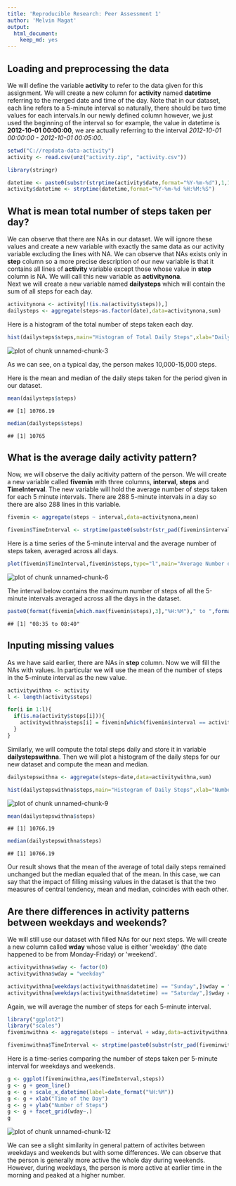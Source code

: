 ```yaml
---
title: 'Reproducible Research: Peer Assessment 1'
author: 'Melvin Magat'
output:
  html_document:
    keep_md: yes
---
```



## Loading and preprocessing the data

We will define the variable **activity** to refer to the data given for this assignment. We will create a new column for **activity** named **datetime** referring to the merged date and time of the day. Note that in our dataset, each line refers to a 5-minute interval so naturally, there should be two time values for each intervals.In our newly defined column however, we just used the beginning of the interval so for example, the value in datetime is **2012-10-01 00:00:00**, we are actually referring to the interval *2012-10-01 00:00:00 - 2012-10-01 00:05:00*.

```r
setwd("C://repdata-data-activity")
activity <- read.csv(unz("activity.zip", "activity.csv"))

library(stringr)

datetime <- paste0(substr(strptime(activity$date,format="%Y-%m-%d"),1,10)," ",substr(strptime(paste0(substr(str_pad(activity$interval,4,pad="0"),1,2),":",substr(str_pad(activity$interval,4,pad="0"),3,4)),format="%H:%M"),12,23))
activity$datetime <- strptime(datetime,format="%Y-%m-%d %H:%M:%S")
```

## What is mean total number of steps taken per day?

We can observe that there are NAs in our dataset. We will ignore these values and create a new variable with exactly the same data as our activity variable excluding the lines with NA. We can observe that NAs exists only in **step** column so a more precise description of our new variable is that it contains all lines of **activity** variable except those whose value in **step** column is NA. We will call this new variable as **activitynona**.    
Next we will create a new variable named **dailysteps** which will contain the sum of all steps for each day.


```r
activitynona <- activity[!(is.na(activity$steps)),]
dailysteps <- aggregate(steps~as.factor(date),data=activitynona,sum)
```

Here is a histogram of the total number of steps taken each day.


```r
hist(dailysteps$steps,main="Histogram of Total Daily Steps",xlab="Daily Steps",col="blue")  
```

![plot of chunk unnamed-chunk-3](figure/unnamed-chunk-3-1.png) 

As we can see, on a typical day, the person makes 10,000-15,000 steps. 

Here is the mean and median of the daily steps taken for the period given in our dataset.

```r
mean(dailysteps$steps)
```

```
## [1] 10766.19
```

```r
median(dailysteps$steps)
```

```
## [1] 10765
```

## What is the average daily activity pattern?

Now, we will observe the daily acitivity pattern of the person. We will create a new variable called **fivemin** with three columns, **interval**, **steps** and **TimeInterval**. The new variable  will hold the average number of steps taken for each 5 minute intervals. There are 288 5-minute intervals in a day so there are also 288 lines in this variable. 

```r
fivemin <- aggregate(steps ~ interval,data=activitynona,mean)

fivemin$TimeInterval <- strptime(paste0(substr(str_pad(fivemin$interval,4,pad="0"),1,2),":",substr(str_pad(fivemin$interval,4,pad="0"),3,4)),format="%H:%M")
```

Here is a time series of the 5-minute interval and the average number of steps taken, averaged across all days.

```r
plot(fivemin$TimeInterval,fivemin$steps,type="l",main="Average Number of Steps per Five-min Interval",xlab="Time",ylab="Number of Steps")
```

![plot of chunk unnamed-chunk-6](figure/unnamed-chunk-6-1.png) 

The interval below contains the maximum number of steps of all the 5-minute intervals averaged across all the days in the dataset.

```r
paste0(format(fivemin[which.max(fivemin$steps),3],"%H:%M")," to ",format(fivemin[which.max(fivemin$steps)+1,3],"%H:%M"))
```

```
## [1] "08:35 to 08:40"
```

## Inputing missing values

As we have said earlier, there are NAs in **step** column. Now we will fill the NAs with values. In particular we will use the mean of the number of steps in the 5-minute interval as the new value. 


```r
activitywithna <- activity
l <- length(activity$steps)

for(i in 1:l){
  if(is.na(activity$steps[i])){
    activitywithna$steps[i] = fivemin[which(fivemin$interval == activity$interval[i]) ,2]
  }
}
```

Similarly, we will compute the total steps daily and store it in variable **dailystepswithna**. Then we will plot a  histogram of the daily steps for our new dataset and compute the mean and median.

```r
dailystepswithna <- aggregate(steps~date,data=activitywithna,sum)

hist(dailystepswithna$steps,main="Histogram of Daily Steps",xlab="Number of Daily Steps",col="blue")
```

![plot of chunk unnamed-chunk-9](figure/unnamed-chunk-9-1.png) 

```r
mean(dailystepswithna$steps)
```

```
## [1] 10766.19
```

```r
median(dailystepswithna$steps)
```

```
## [1] 10766.19
```

Our result shows that the mean of the average of total daily steps remained unchanged but the median equaled that of the mean. In this case, we can say that the impact of filling missing values in the dataset is that the two measures of central tendency, mean and median, coincides with each other. 

## Are there differences in activity patterns between weekdays and weekends?
We will still use our dataset with filled NAs for our next steps. We will create a new column called **wday** whose value is either 'weekday' (the date happened to be from Monday-Friday) or 'weekend'. 

```r
activitywithna$wday <- factor(0)
activitywithna$wday = "weekday"

activitywithna[weekdays(activitywithna$datetime) == "Sunday",]$wday = "weekend"
activitywithna[weekdays(activitywithna$datetime) == "Saturday",]$wday = "weekend"
```

Again, we will average the number of steps for each 5-minute interval.

```r
library("ggplot2")
library("scales")
fiveminwithna <- aggregate(steps ~ interval + wday,data=activitywithna,mean)

fiveminwithna$TimeInterval <- strptime(paste0(substr(str_pad(fiveminwithna$interval,4,pad="0"),1,2),":",substr(str_pad(fiveminwithna$interval,4,pad="0"),3,4)),format="%H:%M",tz="GMT")
```
Here is a time-series comparing the number of steps taken per 5-minute interval for weekdays and weekends.

```r
g <- ggplot(fiveminwithna,aes(TimeInterval,steps))
g <- g + geom_line()
g <- g + scale_x_datetime(label=date_format("%H:%M"))
g <- g + xlab("Time of the Day")
g <- g + ylab("Number of Steps")
g <- g + facet_grid(wday~.)
g
```

![plot of chunk unnamed-chunk-12](figure/unnamed-chunk-12-1.png) 

We can see a slight similarity in general pattern of activites between weekdays and weekends but with some differences. We can observe that the person is generally more active the whole day during weekends. However, during weekdays, the person is more active at earlier time in the morning
and peaked at a higher number.
